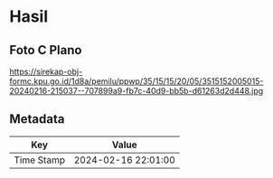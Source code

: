 # Hasil

## Foto C Plano

https://sirekap-obj-formc.kpu.go.id/1d8a/pemilu/ppwp/35/15/15/20/05/3515152005015-20240216-215037--707899a9-fb7c-40d9-bb5b-d61263d2d448.jpg


## Metadata

| Key        | Value               |
| ---------- | ------------------- |
| Time Stamp | 2024-02-16 22:01:00 |



